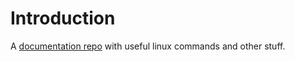 # Introduction

A [documentation repo](https://bblodfon.github.io/usefuldoc/) with useful linux commands and other stuff.
